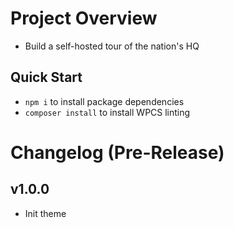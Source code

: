 # Project Overview

-   Build a self-hosted tour of the nation's HQ

## Quick Start

-   `npm i` to install package dependencies
-   `composer install` to install WPCS linting

# Changelog (Pre-Release)

## v1.0.0

-   Init theme
